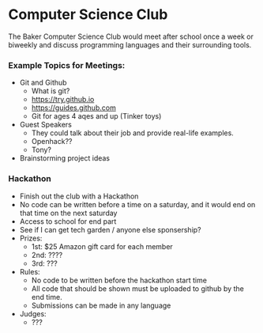 Computer Science Club
===

The Baker Computer Science Club would meet after school once a week or biweekly
and discuss programming languages and their surrounding tools.

### Example Topics for Meetings:
- Git and Github
  - What is git?
  - https://try.github.io
  - https://guides.github.com
  - Git for ages 4 aqes and up (Tinker toys)
- Guest Speakers
  - They could talk about their job and provide real-life examples.
  - Openhack??
  - Tony?
- Brainstorming project ideas

### Hackathon
  - Finish out the club with a Hackathon
  - No code can be written before a time on a saturday, and it would end on that time on the next saturday
  - Access to school for end part
  - See if I can get tech garden / anyone else sponsership?
  - Prizes:
    - 1st: $25 Amazon gift card for each member
    - 2nd: ????
    - 3rd: ???
  - Rules:
    - No code to be written before the hackathon start time
    - All code that should be shown must be uploaded to github by the end time.
    - Submissions can be made in any language
  - Judges:
    - ???
